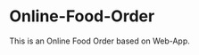 # Online-Food-Order

This is an Online Food Order based on Web-App.






















































































































